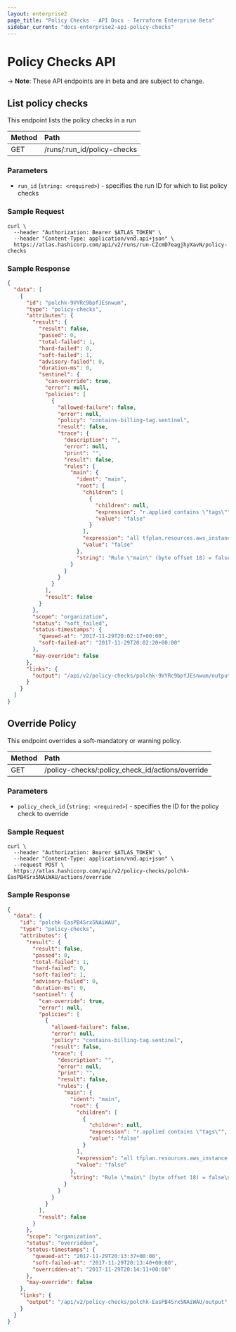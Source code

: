 ```yaml
---
layout: enterprise2
page_title: "Policy Checks - API Docs - Terraform Enterprise Beta"
sidebar_current: "docs-enterprise2-api-policy-checks"
---
```


# Policy Checks API

-> **Note**: These API endpoints are in beta and are subject to change.

## List policy checks

This endpoint lists the policy checks in a run

| Method | Path           |
| :----- | :------------- |
| GET | /runs/:run_id/policy-checks |

### Parameters

- `run_id` (`string: <required>`) - specifies the run ID for which to list policy checks

### Sample Request

```shell
curl \
  --header "Authorization: Bearer $ATLAS_TOKEN" \
  --header "Content-Type: application/vnd.api+json" \
  https://atlas.hashicorp.com/api/v2/runs/run-CZcmD7eagjhyXavN/policy-checks
```

### Sample Response

```json
{
  "data": [
    {
      "id": "polchk-9VYRc9bpfJEsnwum",
      "type": "policy-checks",
      "attributes": {
        "result": {
          "result": false,
          "passed": 0,
          "total-failed": 1,
          "hard-failed": 0,
          "soft-failed": 1,
          "advisory-failed": 0,
          "duration-ms": 0,
          "sentinel": {
            "can-override": true,
            "error": null,
            "policies": [
              {
                "allowed-failure": false,
                "error": null,
                "policy": "contains-billing-tag.sentinel",
                "result": false,
                "trace": {
                  "description": "",
                  "error": null,
                  "print": "",
                  "result": false,
                  "rules": {
                    "main": {
                      "ident": "main",
                      "root": {
                        "children": [
                          {
                            "children": null,
                            "expression": "r.applied contains \"tags\"",
                            "value": "false"
                          }
                        ],
                        "expression": "all tfplan.resources.aws_instance as _, instances {\n\tall instances as _, r {\n\t\tr.applied contains \"tags\" and r.applied.tags contains \"billing-id\"\n\t}\n}",
                        "value": "false"
                      },
                      "string": "Rule \"main\" (byte offset 18) = false\n  false (offset 120): r.applied contains \"tags\"\n"
                    }
                  }
                }
              }
            ],
            "result": false
          }
        },
        "scope": "organization",
        "status": "soft_failed",
        "status-timestamps": {
          "queued-at": "2017-11-29T20:02:17+00:00",
          "soft-failed-at": "2017-11-29T20:02:20+00:00"
        },
        "may-override": false
      },
      "links": {
        "output": "/api/v2/policy-checks/polchk-9VYRc9bpfJEsnwum/output"
      }
    }
  ]
}
```

## Override Policy

This endpoint overrides a soft-mandatory or warning policy.

| Method | Path           |
| :----- | :------------- |
| GET | /policy-checks/:policy_check_id/actions/override |

### Parameters

- `policy_check_id` (`string: <required>`) - specifies the ID for the policy check to override

### Sample Request

```shell
curl \
  --header "Authorization: Bearer $ATLAS_TOKEN" \
  --header "Content-Type: application/vnd.api+json" \
  --request POST \
  https://atlas.hashicorp.com/api/v2/policy-checks/polchk-EasPB4Srx5NAiWAU/actions/override
```

### Sample Response

```json
{
  "data": {
    "id": "polchk-EasPB4Srx5NAiWAU",
    "type": "policy-checks",
    "attributes": {
      "result": {
        "result": false,
        "passed": 0,
        "total-failed": 1,
        "hard-failed": 0,
        "soft-failed": 1,
        "advisory-failed": 0,
        "duration-ms": 0,
        "sentinel": {
          "can-override": true,
          "error": null,
          "policies": [
            {
              "allowed-failure": false,
              "error": null,
              "policy": "contains-billing-tag.sentinel",
              "result": false,
              "trace": {
                "description": "",
                "error": null,
                "print": "",
                "result": false,
                "rules": {
                  "main": {
                    "ident": "main",
                    "root": {
                      "children": [
                        {
                          "children": null,
                          "expression": "r.applied contains \"tags\"",
                          "value": "false"
                        }
                      ],
                      "expression": "all tfplan.resources.aws_instance as _, instances {\n\tall instances as _, r {\n\t\tr.applied contains \"tags\" and r.applied.tags contains \"billing-id\"\n\t}\n}",
                      "value": "false"
                    },
                    "string": "Rule \"main\" (byte offset 18) = false\n  false (offset 120): r.applied contains \"tags\"\n"
                  }
                }
              }
            }
          ],
          "result": false
        }
      },
      "scope": "organization",
      "status": "overridden",
      "status-timestamps": {
        "queued-at": "2017-11-29T20:13:37+00:00",
        "soft-failed-at": "2017-11-29T20:13:40+00:00",
        "overridden-at": "2017-11-29T20:14:11+00:00"
      },
      "may-override": false
    },
    "links": {
      "output": "/api/v2/policy-checks/polchk-EasPB4Srx5NAiWAU/output"
    }
  }
}
```